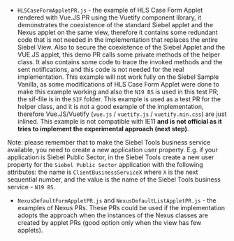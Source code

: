   * `HLSCaseFormAppletPR.js` - the example of HLS Case Form Applet rendered with Vue.JS PR using the Vuetify component library, it demonstrates the coexistence of the standard Siebel applet and the Nexus applet on the same view, therefore it contains some redundant code that is not needed in the implementation that replaces the entire Siebel View. Also to secure the coexistence of the Siebel Applet and the VUE.JS applet, this demo PR calls some private methods of the helper class. It also contains some code to trace the invoked methods and the sent notifications, and this code is not needed for the real implementation. This example will not work fully on the Siebel Sample Vanilla, as some modifications of HLS Case Form Applet were done to make this example working and also the `N19 BS` is used in this test PR; the sif-file is in the `SIF` folder. This example is used as a test PR for the helper class, and it is not a good example of the implementation, therefore Vue.JS/Vuetify (`vue.js` / `vuetify.js` / `vuetify.min.css`) are just inlined. This example is not compatible with IE11 **and is not official as it tries to implement the experimental approach (next step)**.

Note: please remember that to make the Siebel Tools business service available, you need to create a new application user property. E.g. if your application is Siebel Public Sector, in the Siebel Tools create a new user property for the `Siebel Public Sector` application with the following attributes: the name is `ClientBusinessServiceX` where `X` is the next sequential number, and the value is the name of the Siebel Tools business service - `N19 BS`. 

  * `NexusDefaultFormAppletPR.js` and `NexusDefaultListAppletPR.js` - the examples of Nexus PRs. These PRs could be used if the implementation adopts the approach when the instances of the Nexus classes are created by applet PRs (good option only when the view has few applets).
